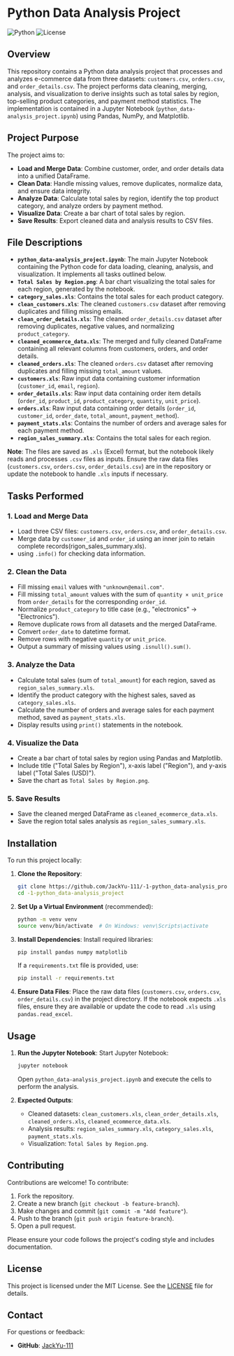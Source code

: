 # Python Data Analysis Project

![Python](https://img.shields.io/badge/Python-3.8%2B-blue)
![License](https://img.shields.io/badge/License-MIT-green)

## Overview

This repository contains a Python data analysis project that processes and analyzes e-commerce data from three datasets: `customers.csv`, `orders.csv`, and `order_details.csv`. The project performs data cleaning, merging, analysis, and visualization to derive insights such as total sales by region, top-selling product categories, and payment method statistics. The implementation is contained in a Jupyter Notebook (`python_data-analysis_project.ipynb`) using Pandas, NumPy, and Matplotlib.

## Project Purpose

The project aims to:
- **Load and Merge Data**: Combine customer, order, and order details data into a unified DataFrame.
- **Clean Data**: Handle missing values, remove duplicates, normalize data, and ensure data integrity.
- **Analyze Data**: Calculate total sales by region, identify the top product category, and analyze orders by payment method.
- **Visualize Data**: Create a bar chart of total sales by region.
- **Save Results**: Export cleaned data and analysis results to CSV files.

## File Descriptions

- **`python_data-analysis_project.ipynb`**: The main Jupyter Notebook containing the Python code for data loading, cleaning, analysis, and visualization. It implements all tasks outlined below.
- **`Total Sales by Region.png`**: A bar chart visualizing the total sales for each region, generated by the notebook.
- **`category_sales.xls`**: Contains the total sales for each product category.
- **`clean_customers.xls`**: The cleaned `customers.csv` dataset after removing duplicates and filling missing emails.
- **`clean_order_details.xls`**: The cleaned `order_details.csv` dataset after removing duplicates, negative values, and normalizing `product_category`.
- **`cleaned_ecommerce_data.xls`**: The merged and fully cleaned DataFrame containing all relevant columns from customers, orders, and order details.
- **`cleaned_orders.xls`**: The cleaned `orders.csv` dataset after removing duplicates and filling missing `total_amount` values.
- **`customers.xls`**: Raw input data containing customer information (`customer_id`, `email`, `region`).
- **`order_details.xls`**: Raw input data containing order item details (`order_id`, `product_id`, `product_category`, `quantity`, `unit_price`).
- **`orders.xls`**: Raw input data containing order details (`order_id`, `customer_id`, `order_date`, `total_amount`, `payment_method`).
- **`payment_stats.xls`**: Contains the number of orders and average sales for each payment method.
- **`region_sales_summary.xls`**: Contains the total sales for each region.

**Note**: The files are saved as `.xls` (Excel) format, but the notebook likely reads and processes `.csv` files as inputs. Ensure the raw data files (`customers.csv`, `orders.csv`, `order_details.csv`) are in the repository or update the notebook to handle `.xls` inputs if necessary.

## Tasks Performed

### 1. Load and Merge Data
- Load three CSV files: `customers.csv`, `orders.csv`, and `order_details.csv`.
- Merge data by `customer_id` and `order_id` using an inner join to retain complete records(rigon_sales_summary.xls).
- using `.info()` for checking data information.

### 2. Clean the Data
- Fill missing `email` values with `"unknown@email.com"`.
- Fill missing `total_amount` values with the sum of `quantity × unit_price` from `order_details` for the corresponding `order_id`.
- Normalize `product_category` to title case (e.g., "electronics" → "Electronics").
- Remove duplicate rows from all datasets and the merged DataFrame.
- Convert `order_date` to datetime format.
- Remove rows with negative `quantity` or `unit_price`.
- Output a summary of missing values using `.isnull().sum()`.

### 3. Analyze the Data
- Calculate total sales (sum of `total_amount`) for each region, saved as `region_sales_summary.xls`.
- Identify the product category with the highest sales, saved as `category_sales.xls`.
- Calculate the number of orders and average sales for each payment method, saved as `payment_stats.xls`.
- Display results using `print()` statements in the notebook.

### 4. Visualize the Data
- Create a bar chart of total sales by region using Pandas and Matplotlib.
- Include title ("Total Sales by Region"), x-axis label ("Region"), and y-axis label ("Total Sales (USD)").
- Save the chart as `Total Sales by Region.png`.

### 5. Save Results
- Save the cleaned merged DataFrame as `cleaned_ecommerce_data.xls`.
- Save the region total sales analysis as `region_sales_summary.xls`.

## Installation

To run this project locally:

1. **Clone the Repository**:
   ```bash
   git clone https://github.com/JackYu-111/-1-python_data-analysis_project.git
   cd -1-python_data-analysis_project
   ```

2. **Set Up a Virtual Environment** (recommended):
   ```bash
   python -m venv venv
   source venv/bin/activate  # On Windows: venv\Scripts\activate
   ```

3. **Install Dependencies**:
   Install required libraries:
   ```bash
   pip install pandas numpy matplotlib
   ```
   If a `requirements.txt` file is provided, use:
   ```bash
   pip install -r requirements.txt
   ```

4. **Ensure Data Files**:
   Place the raw data files (`customers.csv`, `orders.csv`, `order_details.csv`) in the project directory. If the notebook expects `.xls` files, ensure they are available or update the code to read `.xls` using `pandas.read_excel`.

## Usage

1. **Run the Jupyter Notebook**:
   Start Jupyter Notebook:
   ```bash
   jupyter notebook
   ```
   Open `python_data-analysis_project.ipynb` and execute the cells to perform the analysis.

2. **Expected Outputs**:
   - Cleaned datasets: `clean_customers.xls`, `clean_order_details.xls`, `cleaned_orders.xls`, `cleaned_ecommerce_data.xls`.
   - Analysis results: `region_sales_summary.xls`, `category_sales.xls`, `payment_stats.xls`.
   - Visualization: `Total Sales by Region.png`.

## Contributing

Contributions are welcome! To contribute:
1. Fork the repository.
2. Create a new branch (`git checkout -b feature-branch`).
3. Make changes and commit (`git commit -m "Add feature"`).
4. Push to the branch (`git push origin feature-branch`).
5. Open a pull request.

Please ensure your code follows the project's coding style and includes documentation.

## License

This project is licensed under the MIT License. See the [LICENSE](LICENSE) file for details.

## Contact

For questions or feedback:
- **GitHub**: [JackYu-111](https://github.com/JackYu-111)

